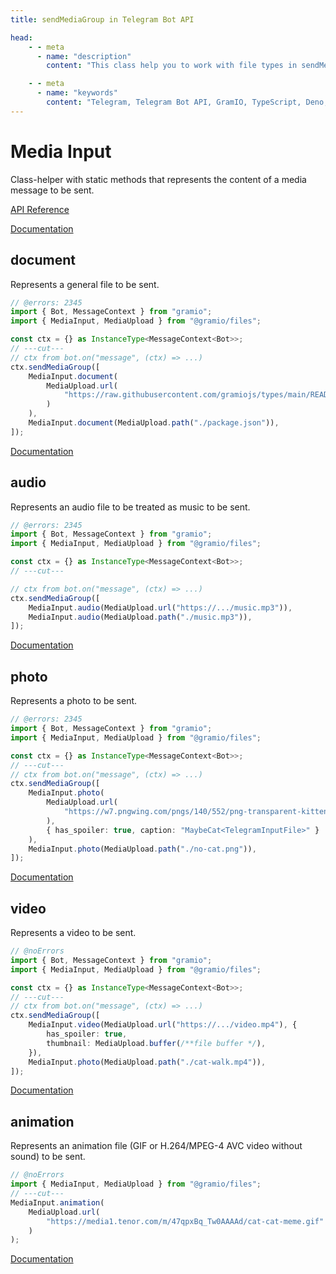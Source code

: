 ```yaml
---
title: sendMediaGroup in Telegram Bot API

head:
    - - meta
      - name: "description"
        content: "This class help you to work with file types in sendMediaGroup and other methods"

    - - meta
      - name: "keywords"
        content: "Telegram, Telegram Bot API, GramIO, TypeScript, Deno, Bun, Node.JS, Nodejs, file upload, file_id, attach"
---
```


# Media Input

Class-helper with static methods that represents the content of a media message to be sent.

[API Reference](https://tsdocs.dev/docs/@gramio/files)

[Documentation](https://core.telegram.org/bots/api/#inputmedia)

## document

Represents a general file to be sent.

```ts twoslash
// @errors: 2345
import { Bot, MessageContext } from "gramio";
import { MediaInput, MediaUpload } from "@gramio/files";

const ctx = {} as InstanceType<MessageContext<Bot>>;
// ---cut---
// ctx from bot.on("message", (ctx) => ...)
ctx.sendMediaGroup([
    MediaInput.document(
        MediaUpload.url(
            "https://raw.githubusercontent.com/gramiojs/types/main/README.md"
        )
    ),
    MediaInput.document(MediaUpload.path("./package.json")),
]);
```

[Documentation](https://core.telegram.org/bots/api/#inputmediadocument)

## audio

Represents an audio file to be treated as music to be sent.

```ts twoslash
// @errors: 2345
import { Bot, MessageContext } from "gramio";
import { MediaInput, MediaUpload } from "@gramio/files";

const ctx = {} as InstanceType<MessageContext<Bot>>;
// ---cut---

// ctx from bot.on("message", (ctx) => ...)
ctx.sendMediaGroup([
    MediaInput.audio(MediaUpload.url("https://.../music.mp3")),
    MediaInput.audio(MediaUpload.path("./music.mp3")),
]);
```

[Documentation](https://core.telegram.org/bots/api/#inputmediaaudio)

## photo

Represents a photo to be sent.

```ts twoslash
// @errors: 2345
import { Bot, MessageContext } from "gramio";
import { MediaInput, MediaUpload } from "@gramio/files";

const ctx = {} as InstanceType<MessageContext<Bot>>;
// ---cut---
// ctx from bot.on("message", (ctx) => ...)
ctx.sendMediaGroup([
    MediaInput.photo(
        MediaUpload.url(
            "https://w7.pngwing.com/pngs/140/552/png-transparent-kitten-if-cats-could-talk-the-meaning-of-meow-pet-sitting-dog-pet-dog-mammal-animals-cat-like-mammal.png"
        ),
        { has_spoiler: true, caption: "MaybeCat<TelegramInputFile>" }
    ),
    MediaInput.photo(MediaUpload.path("./no-cat.png")),
]);
```

[Documentation](https://core.telegram.org/bots/api/#inputmediaphoto)

## video

Represents a video to be sent.

```ts twoslash
// @noErrors
import { Bot, MessageContext } from "gramio";
import { MediaInput, MediaUpload } from "@gramio/files";

const ctx = {} as InstanceType<MessageContext<Bot>>;
// ---cut---
// ctx from bot.on("message", (ctx) => ...)
ctx.sendMediaGroup([
    MediaInput.video(MediaUpload.url("https://.../video.mp4"), {
        has_spoiler: true,
        thumbnail: MediaUpload.buffer(/**file buffer */),
    }),
    MediaInput.photo(MediaUpload.path("./cat-walk.mp4")),
]);
```

[Documentation](https://core.telegram.org/bots/api/#inputmediavideo)

## animation

Represents an animation file (GIF or H.264/MPEG-4 AVC video without sound) to be sent.

```ts twoslash
// @noErrors
import { MediaInput, MediaUpload } from "@gramio/files";
// ---cut---
MediaInput.animation(
    MediaUpload.url(
        "https://media1.tenor.com/m/47qpxBq_Tw0AAAAd/cat-cat-meme.gif"
    )
);
```

[Documentation](https://core.telegram.org/bots/api/#inputmediaanimation)
